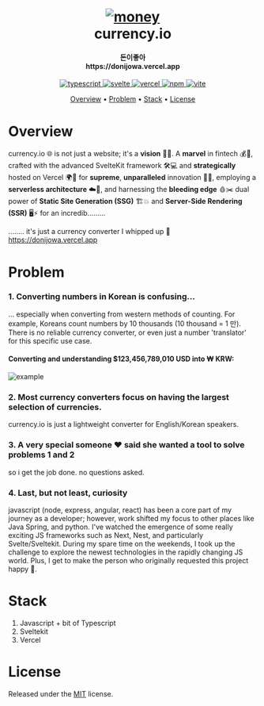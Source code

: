 <h1 align="center">
    <a href="https://github.com/euisungkang/currency.io"><img src="https://media1.tenor.com/m/-OATBuvUe60AAAAC/money-sniff.gif" alt="money"></a>
  <br>
  currency.io
</h1>

<h4 align="center">돈이좋아<br>https://donijowa.vercel.app</h4>

<p align="center">
  <a href="https://www.npmjs.com/package/typescript">
    <img alt="typescript" src="https://img.shields.io/badge/typescript-5.0.0%2B-3178c5">
  </a>
  <a href="https://svelte.dev/">
     <img src="https://img.shields.io/badge/svelte-4.2.0%2B-f83c00" alt="svelte">
  </a>
  <a href="https://vercel.com">
     <img alt="vercel" src="https://img.shields.io/badge/vercel-33.0.0%2B-000000">
  </a>
  <a href="https://www.npmjs.com/package/npm">
    <img alt="npm" src="https://img.shields.io/badge/npm-10.4%20%7C%2010.3-c60000">
  </a>
  <a href="https://vitejs.dev/">
    <img alt="vite" src="https://img.shields.io/badge/vite-3.0.0%2B-8975fe">
  </a>
</p>

<p align="center">
  <a href="#overview">Overview</a>
  •
  <a href="#problem">Problem</a>
  •
  <a href="#stack">Stack</a>
  •
  <a href="#license">License</a>
</p>

# Overview
currency.io 🌐 is not just a website; it's a **vision** 🌟✨. A **marvel** in fintech 💰🚀, crafted with the advanced SvelteKit framework 🛠️💻 and **strategically** hosted on Vercel 🌍📡 for **supreme**, **unparalleled** innovation 🚀🌈, employing a **serverless architecture** ☁️🔄, and harnessing the **bleeding edge** 🩸✂️ dual power of **Static Site Generation (SSG)** 🏗️💥 and **Server-Side Rendering (SSR)** 🖥️⚡ for an incredib.........

........ it's just a currency converter I whipped up 😬<br>
https://donijowa.vercel.app
# Problem
### 1. Converting numbers in Korean is confusing...
... especially when converting from western methods of counting. For example, Koreans count numbers by 10 thousands (10 thousand = 1 만). There is no reliable currency converter, or even just a number 'translator' for this specific use case.
#### Converting and understanding $123,456,789,010 USD into ₩ KRW:
<img alt="example" src="https://i.ibb.co/c1vjDGq/Screenshot-2024-02-20-at-3-37-16-PM.png">

### 2. Most currency converters focus on having the largest selection of currencies.
currency.io is just a lightweight converter for English/Korean speakers.

### 3. A very special someone ♥️ said she wanted a tool to solve problems 1 and 2
so i get the job done. no questions asked.

### 4. Last, but not least, curiosity
javascript (node, express, angular, react) has been a core part of my journey as a developer; however, work shifted my focus to other places like Java Spring, and python. I've watched the emergence of some really exciting JS frameworks such as Next, Nest, and particularly Svelte/Sveltekit. During my spare time on the weekends, I took up the challenge to explore the newest technologies in the rapidly changing JS world. Plus, I get to make the person who originally requested this project happy 🙂.
   
# Stack
1. Javascript + bit of Typescript
2. Sveltekit
3. Vercel

# License
Released under the [MIT](LICENSE) license.
